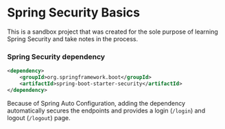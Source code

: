 # Spring Security Basics

This is a sandbox project that was created for the sole purpose of learning Spring Security and take notes in the process.

### Spring Security dependency

```xml
<dependency>
    <groupId>org.springframework.boot</groupId>
    <artifactId>spring-boot-starter-security</artifactId>
</dependency>
```

Because of Spring Auto Configuration, adding the dependency automatically secures the endpoints and provides a 
login (`/login`) and logout (`/logout`) page.